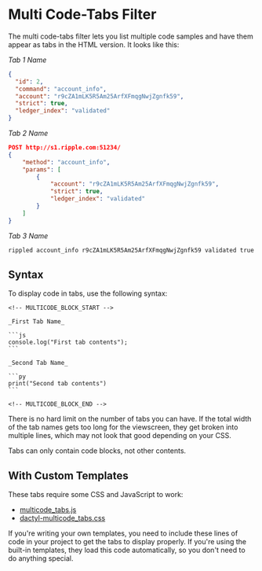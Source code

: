# Multi Code-Tabs Filter

The multi code-tabs filter lets you list multiple code samples and have them appear as tabs in the HTML version. It looks like this:

<!-- MULTICODE_BLOCK_START -->

*Tab 1 Name*

```json
{
  "id": 2,
  "command": "account_info",
  "account": "r9cZA1mLK5R5Am25ArfXFmqgNwjZgnfk59",
  "strict": true,
  "ledger_index": "validated"
}
```

*Tab 2 Name*

```json
POST http://s1.ripple.com:51234/
{
    "method": "account_info",
    "params": [
        {
            "account": "r9cZA1mLK5R5Am25ArfXFmqgNwjZgnfk59",
            "strict": true,
            "ledger_index": "validated"
        }
    ]
}
```

*Tab 3 Name*

```bash
rippled account_info r9cZA1mLK5R5Am25ArfXFmqgNwjZgnfk59 validated true
```

<!-- MULTICODE_BLOCK_END -->


## Syntax

To display code in tabs, use the following syntax:

    <!-- MULTICODE_BLOCK_START -->

    _First Tab Name_

    ```js
    console.log("First tab contents");
    ```

    _Second Tab Name_

    ```py
    print("Second tab contents")
    ```

    <!-- MULTICODE_BLOCK_END -->

There is no hard limit on the number of tabs you can have. If the total width of the tab names gets too long for the viewscreen, they get broken into multiple lines, which may not look that good depending on your CSS.

Tabs can only contain code blocks, not other contents.

## With Custom Templates

These tabs require some CSS and JavaScript to work:

- [multicode_tabs.js](https://dactyl.link/template_assets/multicode_tabs.js)
- [dactyl-multicode_tabs.css](https://dactyl.link/template_assets/dactyl-multicode_tabs.css)

If you're writing your own templates, you need to include these lines of code in your project to get the tabs to display properly. If you're using the built-in templates, they load this code automatically, so you don't need to do anything special.
